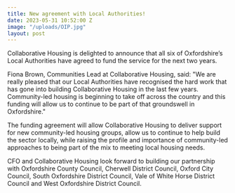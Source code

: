```yaml
---
title: New agreement with Local Authorities!
date: 2023-05-31 10:52:00 Z
image: "/uploads/OIP.jpg"
layout: post
---
```


Collaborative Housing is delighted to announce that all six of Oxfordshire’s Local Authorities have agreed to fund the service for the next two years.

Fiona Brown, Communities Lead at Collaborative Housing, said: "We are really pleased that our Local Authorities have recognised the hard work that has gone into building Collaborative Housing in the last few years. Community-led housing is beginning to take off across the country and this funding will allow us to continue to be part of that groundswell in Oxfordshire."

The funding agreement will allow Collaborative Housing to deliver support for new  community-led housing groups, allow us to continue to help build the sector locally, while raising the profile and importance of community-led approaches to being part of the mix to meeting local housing needs.

CFO and Collaborative Housing look forward to building our partnership with Oxfordshire County Council, Cherwell District Council, Oxford City Council, South Oxfordshire District Council, Vale of White Horse District Council and West Oxfordshire District Council.